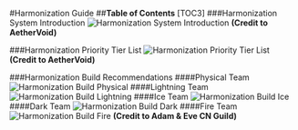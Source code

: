 #Harmonization Guide
##**Table of Contents**
[TOC3]
###Harmonization System Introduction 
![Harmonization System Introduction](https://i.imgur.com/IVYX2l7.png)
**(Credit to AetherVoid)**

###Harmonization Priority Tier List 
![Harmonization Priority Tier List](https://i.imgur.com/Hm4HiEf.png)
**(Credit to AetherVoid)**

###Harmonization Build Recommendations 
####Physical Team
![Harmonization Build Physical](https://i.imgur.com/k3pdGax.jpeg)
####Lightning Team
![Harmonization Build Lightning](https://i.imgur.com/Bwtp9t6.jpeg)
####Ice Team
![Harmonization Build Ice](https://i.imgur.com/qWMimuV.jpeg)
####Dark Team
![Harmonization Build Dark](https://i.imgur.com/1a3cVIf.jpeg)
####Fire Team
![Harmonization Build Fire](https://i.imgur.com/eOWur73.jpeg)
**(Credit to Adam & Eve CN Guild)**